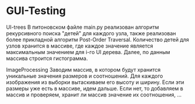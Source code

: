 # GUI-Testing
UI-trees
    В питоновском файле main.py реализован алгоритм рекурсивного поиска "детей" для каждого узла, также реализован более прикладной алгоритм Post-Order Traversal. Количество детей для узлов хранится в массиве, где каждое значение является максимальным значением для i-го UI дерева. Далее, по данным массива строится гистограмма.

ImageProcessing
    Заводим массив, в котором будут хранится уникальные значения размеров и соотношений. Для каждого изображения из выборки вытаскиваем его высоту и ширину. Если эти размеры уже есть в массиве, идем дальше. Если нет, то добавляем в массив и проверяем, хранит ли массив значение их соотношения, ...
